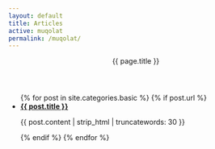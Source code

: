 ```yaml
---
layout: default
title: Articles
active: muqolat
permalink: /muqolat/
---
```


<article class="post">
<header class="major">
 <span class="date">{{ page.title }}</span>
</header>
<ul class="posts">
  {% for post in site.categories.basic %}
    {% if post.url %}
    <li>
     <a href="{{ post.url }}"><b>{{ post.title }}</b></a>
     <p>{{ post.content | strip_html | truncatewords: 30 }}</p>
    </li>
    {% endif %}
  {% endfor %}
</ul>
</article>